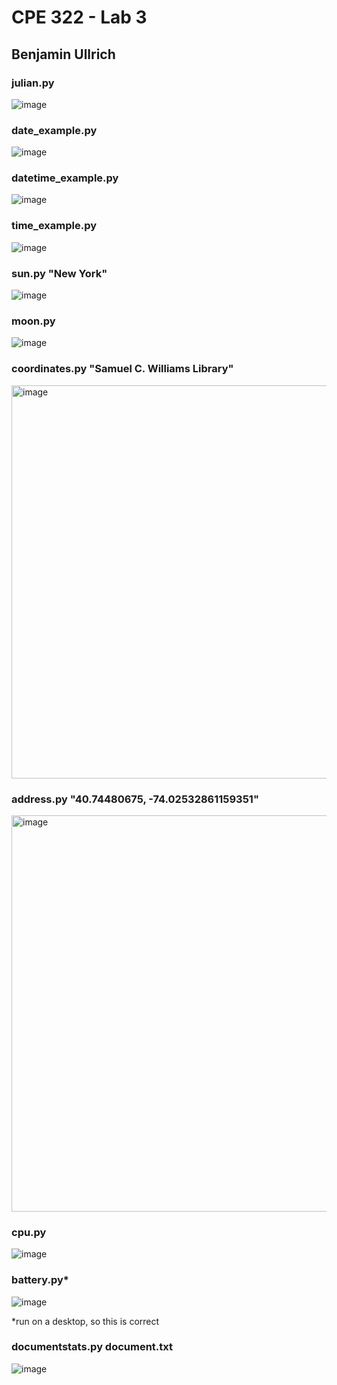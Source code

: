 # CPE 322 - Lab 3

## Benjamin Ullrich

### julian.py
![image](https://github.com/BenUllrich/CPE-322-Work/assets/108437018/cccacc8a-1509-4b5c-bde1-654448c8682f)

### date_example.py
![image](https://github.com/BenUllrich/CPE-322-Work/assets/108437018/a0c04a80-bed9-41b3-b5fa-2e08299f68df)

### datetime_example.py
![image](https://github.com/BenUllrich/CPE-322-Work/assets/108437018/debc4749-9ee4-470d-a576-522965e72c57)

### time_example.py
![image](https://github.com/BenUllrich/CPE-322-Work/assets/108437018/df1bfce5-67b4-4340-a1aa-dc3dca388e02)

### sun.py "New York"
![image](https://github.com/BenUllrich/CPE-322-Work/assets/108437018/b07bab86-683e-4ad2-a80b-f8fe179974e5)

### moon.py
![image](https://github.com/BenUllrich/CPE-322-Work/assets/108437018/e876b2cd-2a53-4499-8fdd-2363edfd178d)

### coordinates.py "Samuel C. Williams Library"
<img width="629" alt="image" src="https://github.com/BenUllrich/CPE-322-Work/assets/108437018/b6bf0ab6-2a89-4c6e-8143-f10419087341">

### address.py "40.74480675, -74.02532861159351"
<img width="634" alt="image" src="https://github.com/BenUllrich/CPE-322-Work/assets/108437018/95a19ca0-5568-4112-b19e-09c7b9396dd9">

### cpu.py
![image](https://github.com/BenUllrich/CPE-322-Work/assets/108437018/83eb5450-4e07-40e0-9784-f8f324ff7cb8)

### battery.py*
![image](https://github.com/BenUllrich/CPE-322-Work/assets/108437018/95e8a3fc-823a-42a2-83bb-e92bf49c2599)

*run on a desktop, so this is correct

### documentstats.py document.txt
![image](https://github.com/BenUllrich/CPE-322-Work/assets/108437018/ce486e1e-c9a2-4d87-9454-c70aa8204563)

